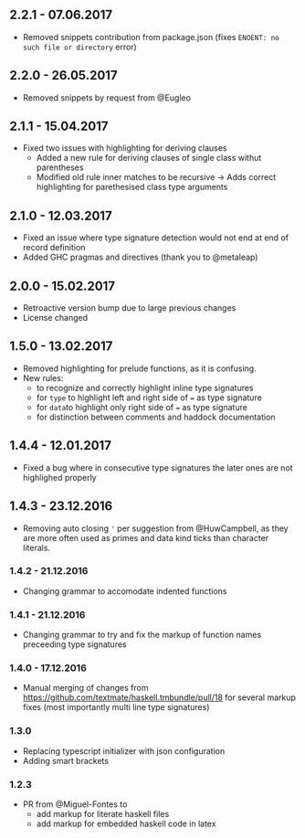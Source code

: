 ## 2.2.1 - 07.06.2017

- Removed snippets contribution from package.json (fixes `ENOENT: no such file or directory` error)

## 2.2.0 - 26.05.2017

- Removed snippets by request from @Eugleo

## 2.1.1 - 15.04.2017

- Fixed two issues with highlighting for deriving clauses
    - Added a new rule for deriving clauses of single class withut parentheses
    - Modified old rule inner matches to be recursive -> Adds correct highlighting for parethesised class type arguments

## 2.1.0  - 12.03.2017

- Fixed an issue where type signature detection would not end at end of record definition
- Added GHC pragmas and directives (thank you to @metaleap)

## 2.0.0 - 15.02.2017

- Retroactive version bump due to large previous changes 
- License changed

## 1.5.0 - 13.02.2017

- Removed highlighting for prelude functions, as it is confusing.
- New rules:
    - to recognize and correctly highlight inline type signatures
    - for `type` to highlight left and right side of `=` as type signature
    - for `data`to highlight only right side of `=` as type signature
    - for distinction between comments and haddock documentation

## 1.4.4 - 12.01.2017

- Fixed a bug where in consecutive type signatures the later ones are not highlighed properly

## 1.4.3 - 23.12.2016

- Removing auto closing `'` per suggestion from @HuwCampbell, as they are more often used as primes and data kind ticks than character literals.

### 1.4.2 - 21.12.2016

- Changing grammar to accomodate indented functions

### 1.4.1 - 21.12.2016

- Changing grammar to try and fix the markup of function names preceeding type signatures

### 1.4.0 - 17.12.2016

- Manual merging of changes from https://github.com/textmate/haskell.tmbundle/pull/18 for several markup fixes (most importantly multi line type signatures)

### 1.3.0

- Replacing typescript initializer with json configuration
- Adding smart brackets

### 1.2.3

- PR from @Miguel-Fontes to 
    - add markup for literate haskell files
    - add markup for embedded haskell code in latex
